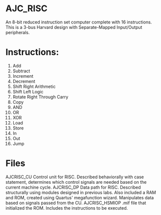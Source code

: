 # AJC_RISC
An 8-bit reduced instruction set computer complete with 16 instructions. This is a 3-bus Harvard design with Separate-Mapped Input/Output peripherals.
# Instructions:
1. Add
2. Subtract
3. Increment
4. Decrement
5. Shift Right Arithmetic
6. Shift Left Logic
7. Rotate Right Through Carry
8.  Copy
9.  AND
10. OR
11. XOR
12. Load
13. Store
14. In
15. Out
16. Jump
# Files
AJCRISC_CU
  Control unit for RISC. Described behaviorally with case statement, determines which control signals are needed based on the current machine cycle.
AJCRISC_DP
  Data path for RISC. Described structurally using modules designed in previous labs. Also included a RAM and ROM, created using Quartus' megafunction wizard. Manipulates data based on signals passed from the CU.
AJCRISC_HSMIOP
  .mif file that initialized the ROM. Includes the instructions to be executed.
